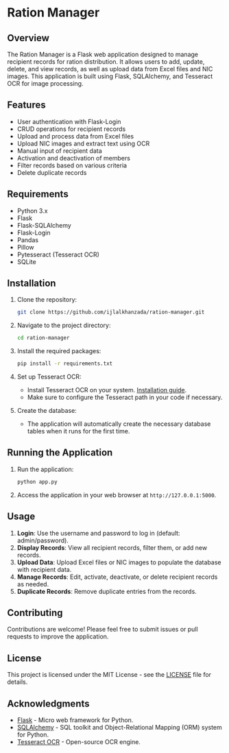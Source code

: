 # Ration Manager

## Overview

The Ration Manager is a Flask web application designed to manage recipient records for ration distribution. It allows users to add, update, delete, and view records, as well as upload data from Excel files and NIC images. This application is built using Flask, SQLAlchemy, and Tesseract OCR for image processing.

## Features

- User authentication with Flask-Login
- CRUD operations for recipient records
- Upload and process data from Excel files
- Upload NIC images and extract text using OCR
- Manual input of recipient data
- Activation and deactivation of members
- Filter records based on various criteria
- Delete duplicate records

## Requirements

- Python 3.x
- Flask
- Flask-SQLAlchemy
- Flask-Login
- Pandas
- Pillow
- Pytesseract (Tesseract OCR)
- SQLite

## Installation

1. Clone the repository:
   ```bash
   git clone https://github.com/ijlalkhanzada/ration-manager.git
   ```

2. Navigate to the project directory:
   ```bash
   cd ration-manager
   ```

3. Install the required packages:
   ```bash
   pip install -r requirements.txt
   ```

4. Set up Tesseract OCR:
   - Install Tesseract OCR on your system. [Installation guide](https://github.com/tesseract-ocr/tesseract).
   - Make sure to configure the Tesseract path in your code if necessary.

5. Create the database:
   - The application will automatically create the necessary database tables when it runs for the first time.

## Running the Application

1. Run the application:
   ```bash
   python app.py
   ```

2. Access the application in your web browser at `http://127.0.0.1:5000`.

## Usage

1. **Login**: Use the username and password to log in (default: admin/password).
2. **Display Records**: View all recipient records, filter them, or add new records.
3. **Upload Data**: Upload Excel files or NIC images to populate the database with recipient data.
4. **Manage Records**: Edit, activate, deactivate, or delete recipient records as needed.
5. **Duplicate Records**: Remove duplicate entries from the records.

## Contributing

Contributions are welcome! Please feel free to submit issues or pull requests to improve the application.

## License

This project is licensed under the MIT License - see the [LICENSE](LICENSE) file for details.

## Acknowledgments

- [Flask](https://flask.palletsprojects.com/) - Micro web framework for Python.
- [SQLAlchemy](https://www.sqlalchemy.org/) - SQL toolkit and Object-Relational Mapping (ORM) system for Python.
- [Tesseract OCR](https://github.com/tesseract-ocr/tesseract) - Open-source OCR engine.
